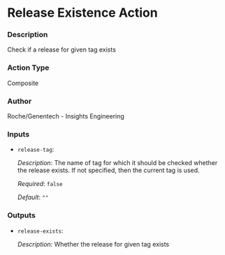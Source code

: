 <!-- BEGIN_ACTION_DOC -->
# Release Existence Action

### Description
Check if a release for given tag exists
### Action Type
Composite

### Author
Roche/Genentech - Insights Engineering

### Inputs
* `release-tag`:

  _Description_: The name of tag for which it should be checked whether the release exists.
    If not specified, then the current tag is used.

  _Required_: `false`

  _Default_: `""`

### Outputs
* `release-exists`:

  _Description_: Whether the release for given tag exists

<!-- END_ACTION_DOC -->
